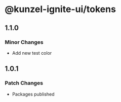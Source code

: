 # @kunzel-ignite-ui/tokens

## 1.1.0

### Minor Changes

- Add new test color

## 1.0.1

### Patch Changes

- Packages published
